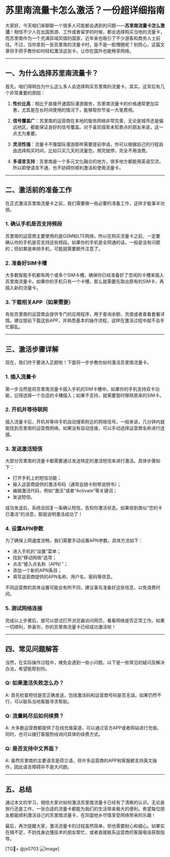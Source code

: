# 苏里南流量卡怎么激活？一份超详细指南

大家好，今天咱们来聊聊一个很多人可能都会遇到的问题——**苏里南流量卡怎么激活**！相信不少人在出国旅游、工作或者留学的时候，都会选择购买当地的流量卡，而苏里南作为一个充满异域风情的国家，近年来也吸引了不少游客和商务人士前往。不过，当你拿到一张苏里南的流量卡时，是不是一脸懵圈呢？别担心，这篇文章将手把手教你如何轻松激活这张卡，让你在国外也能畅享网络。

---

## 一、为什么选择苏里南流量卡？

首先，咱们得明白为什么这么多人会选择购买苏里南的流量卡。其实，这背后有几个非常重要的原因：

1. **性价比高**：相比于直接开通国际漫游服务，苏里南流量卡的价格通常更加实惠，尤其是在长时间使用的情况下，能够帮你节省一大笔费用。
   
2. **信号覆盖广**：苏里南的运营商在本地的服务网络非常完善，无论是城市还是偏远地区，都能保证良好的信号覆盖。对于喜欢探索未知景点的朋友来说，这一点尤为重要。

3. **灵活性强**：流量卡不像国际漫游那样需要提前申请，你可以根据自己的行程自由选择购买时间，比如只买几天的流量包，用完就停，完全不用浪费。

4. **多语言支持**：苏里南是一个多元文化融合的地方，很多地方都能用英语交流，所以即使语言不通，也不妨碍你顺利激活和使用流量卡。

---

## 二、激活前的准备工作

在正式激活苏里南流量卡之前，我们需要做一些必要的准备工作，这样才能事半功倍。

### 1. 确认手机是否支持频段

苏里南的运营商主要使用的是GSM和LTE网络，所以在购买流量卡之前，一定要确认你的手机是否支持这些频段。如果你的手机是全网通的话，一般是没有问题的；但如果是单频手机，可能就需要额外注意了。

### 2. 准备好SIM卡槽

大多数智能手机都有两个或多个SIM卡槽，确保你已经准备好了空闲的卡槽来插入苏里南流量卡。如果你的手机只有一个卡槽，那么就需要先取出原有的SIM卡，再插入新的流量卡。

### 3. 下载相关APP（如果需要）

有些苏里南的运营商会提供专门的应用程序，用于查询余额、充值或者查看套餐详情。建议提前下载这些APP，并熟悉基本的操作流程，这样在激活过程中就不会手忙脚乱。

---

## 三、激活步骤详解

现在，我们终于要进入正题啦！下面将一步步教你如何激活苏里南流量卡。

### 1. 插入流量卡

第一步当然是将苏里南流量卡插入手机的SIM卡槽中。如果你的手机支持双卡功能，记得选择一个合适的卡槽插入；如果不支持，就需要暂时移除原来的SIM卡。

### 2. 开机并等待联网

插入流量卡后，开机并等待手机自动搜索附近的网络信号。一般来说，几分钟内就能找到苏里南的运营商网络。如果没有自动连接，可以手动选择运营商名称进行连接。

### 3. 发送激活短信

大部分苏里南的流量卡都需要通过发送特定的激活短信来进行激活。具体步骤如下：
   - 打开手机上的短信功能；
   - 输入运营商提供的激活号码（通常会随卡附带说明书）；
   - 编辑激活代码，例如“激活”或者“Activate”等关键词；
   - 发送短信。

成功发送后，系统会回复一条确认短信，告知你激活状态。如果收到类似“您的卡已激活”的消息，那就说明激活成功了！

### 4. 设置APN参数

为了确保上网速度流畅，我们需要手动设置APN参数。具体方法如下：
   - 进入手机的“设置”菜单；
   - 找到“移动网络”选项；
   - 点击“接入点名称（APN）”；
   - 添加一个新的APN条目；
   - 填写运营商提供的APN名称、用户名、密码等信息。

不同运营商的具体设置可能会有所不同，建议事先准备好这些信息，以免浪费时间。

### 5. 测试网络连接

完成以上步骤后，就可以尝试打开浏览器访问网页，看看网络是否正常工作。如果一切顺利，恭喜你，你的苏里南流量卡已经成功激活啦！

---

## 四、常见问题解答

当然，在实际操作过程中，难免会遇到一些小问题。以下是一些常见的疑问及解决办法，希望能帮到你。

### Q: 如果激活失败怎么办？
A: 首先检查短信是否正确发送，包括激活码和运营商号码是否无误。如果仍然不行，可以联系当地客服寻求帮助。

### Q: 流量耗尽后如何续费？
A: 大多数运营商都提供了在线充值渠道，可以通过官方APP或者网站进行充值。同时，也可以拨打客服热线询问具体的续费方式。

### Q: 是否支持中文界面？
A: 虽然苏里南的主要语言是荷兰语，但许多运营商的APP和客服都支持英文操作，因此语言障碍并不是大问题。

---

## 五、总结

通过本文的学习，相信大家对如何激活苏里南流量卡已经有了清晰的认识。无论是旅行还是工作，一张合适的流量卡都能为我们的生活带来极大的便利。希望每位朋友都能顺利激活自己的苏里南流量卡，在异国他乡尽情享受网络带来的乐趣！

最后，再次提醒大家，激活流量卡的过程虽然简单，但也需要耐心和细心。如果实在搞不定，不妨找身边懂技术的朋友帮忙，或者直接联系运营商的客服电话获取指导。

[TG💪+ @jx0703 ![Image](https://github.com/user-attachments/assets/dbca1d08-cadb-493c-b0ec-ad6f7a83f270)]